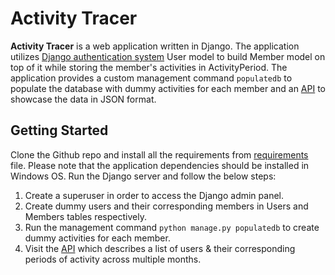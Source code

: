 # Activity Tracer

**Activity Tracer** is a web application written in Django. The application utilizes [Django authentication system](https://docs.djangoproject.com/en/3.0/topics/auth/default/) User model to build Member model on top of it while storing the member's activities in ActivityPeriod. The application provides a custom management command `populatedb` to populate the database with dummy activities for each member and an [API](http://127.0.0.1:8000/memberinfo/) to showcase the data in JSON format.

## Getting Started
Clone the Github repo and install all the requirements from [requirements](https://github.com/piyusharma95/Activity_Tracer/blob/master/requirements.txt) file. Please note that the application dependencies should be installed in Windows OS. Run the Django server and follow the below steps:
1. Create a superuser in order to access the Django admin panel.
2. Create dummy users and their corresponding members in Users and Members tables respectively.
3. Run the management command `python manage.py populatedb` to create dummy activities for each member.
4. Visit the [API](http://127.0.0.1:8000/memberinfo/) which describes a list of users & their corresponding periods of activity across multiple months.
